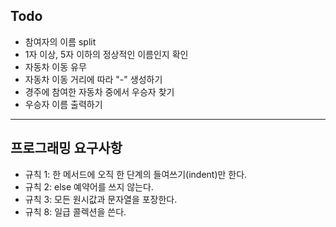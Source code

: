 ## Todo
* 참여자의 이름 split
* 1자 이상, 5자 이하의 정상적인 이름인지 확인
* 자동차 이동 유무
* 자동차 이동 거리에 따라 "-" 생성하기
* 경주에 참여한 자동차 중에서 우승자 찾기
* 우승자 이름 출력하기

---
## 프로그래밍 요구사항
* 규칙 1: 한 메서드에 오직 한 단계의 들여쓰기(indent)만 한다.
* 규칙 2: else 예약어를 쓰지 않는다.
* 규칙 3: 모든 원시값과 문자열을 포장한다.
* 규칙 8: 일급 콜렉션을 쓴다.

